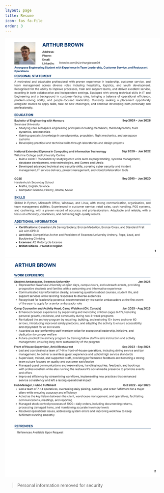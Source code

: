 ```yaml
---
layout: page
title: Resume
icon: fas fa-file
order: 3
---
```

![image](/assets/1.png)
![image](/assets/2.png)












> Personal information removed for security

